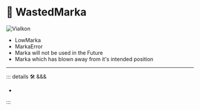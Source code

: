 # 🔻 <via>WastedMarka</via>

![ViaIkon](/Via/Via_Ikon.png)

- LowMarka
- MarkaError
- Marka will not be used in the Future
- Marka which has blown away from it's intended position

---

<!-- =================================================== -->
<!-- =================================================== -->
<!-- =================================================== -->
<!-- =================================================== -->
<!-- =================================================== -->
::: details 🛠 <dev>&&&</dev>

-

:::
